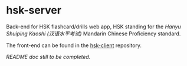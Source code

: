 # hsk-server
Back-end for HSK flashcard/drills web app, HSK standing for the *Hanyu Shuiping Kaoshi (汉语水平考试)* Mandarin Chinese Proficiency standard. 

The front-end can be found in the [hsk-client](https://github.com/lctr/hsk-client) repository.

*README doc still to be completed.*